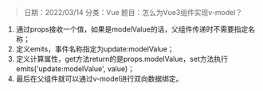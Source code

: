 > 日期：2022/03/14
分类：Vue
题目：怎么为Vue3组件实现v-model？

1. 通过props接收一个值，如果是modelValue的话，父组件传递时不需要指定名称；
2. 定义emits，事件名称指定为update:modelValue；
3. 定义计算属性，get方法return的是props.modelValue，set方法执行emits('update:modelValue', value)；
4. 最后在父组件就可以通过v-model进行双向数据绑定。

